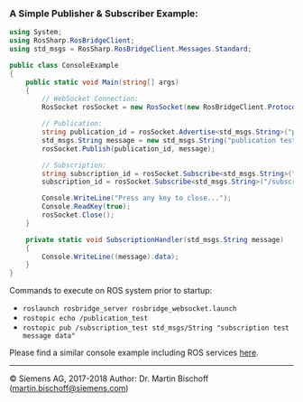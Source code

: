 ### A Simple Publisher & Subscriber Example: ###

```cs
using System;
using RosSharp.RosBridgeClient;
using std_msgs = RosSharp.RosBridgeClient.Messages.Standard;

public class ConsoleExample
{
    public static void Main(string[] args)
    {
        // WebSocket Connection:
        RosSocket rosSocket = new RosSocket(new RosBridgeClient.Protocols.WebSocketNetProtocol("ws://xxx.xxx.xxx.xxx:9090"));

        // Publication:
        string publication_id = rosSocket.Advertise<std_msgs.String>("publication_test");
        std_msgs.String message = new std_msgs.String("publication test message data");
        rosSocket.Publish(publication_id, message);

        // Subscription:
        string subscription_id = rosSocket.Subscribe<std_msgs.String>("/subscription_test", SubscriptionHandler);
        subscription_id = rosSocket.Subscribe<std_msgs.String>("/subscription_test", SubscriptionHandler);

        Console.WriteLine("Press any key to close...");
        Console.ReadKey(true);
        rosSocket.Close();
    }

    private static void SubscriptionHandler(std_msgs.String message)
    {
        Console.WriteLine((message).data);
    }
}
```

Commands to execute on ROS system prior to startup:
* `roslaunch rosbridge_server rosbridge_websocket.launch`
* `rostopic echo /publication_test`
* `rostopic pub /subscription_test std_msgs/String "subscription test message data"`

Please find a similar console example including ROS services [here](https://github.com/siemens/ros-sharp/blob/master/Libraries/RosBridgeClientTest/RosSocketConsoleExample.cs).

---

© Siemens AG, 2017-2018
Author: Dr. Martin Bischoff (martin.bischoff@siemens.com)
